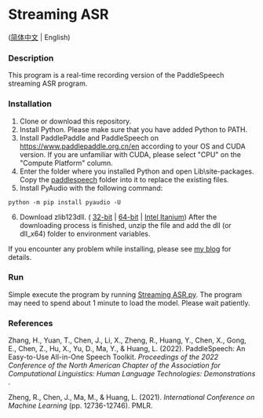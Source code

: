 # Streaming ASR

([简体中文](README.md) | English)

### Description

This program is a real-time recording version of the PaddleSpeech streaming ASR
program.

### Installation
1. Clone or download this repository.
2. Install Python. Please make sure that you have added Python to PATH.
3. Install PaddlePaddle and PaddleSpeech on https://www.paddlepaddle.org.cn/en
   according to your OS and CUDA version. If you are unfamiliar with CUDA,
   please select "CPU" on the "Compute Platform" column.
4. Enter the folder where you installed Python and open Lib\site-packages. Copy
   the [paddlespeech](paddlespeech) folder into it to replace the existing
   files.
5. Install PyAudio with the following command:
```shell
python -m pip install pyaudio -U
```
6. Download zlib123dll. (
   [32-bit](http://www.winimage.com/zLibDll/zlib123dll.zip) | 
   [64-bit](http://www.winimage.com/zLibDll/zlib123dllx64.zip) | 
   [Intel Itanium](http://www.winimage.com/zLibDll/zlib123dllia64.zip)) After
   the downloading process is finished, unzip the file and add the dll (or 
   dll_x64) folder to environment variables.

If you encounter any problem while installing, please see
[my blog](https://blog.csdn.net/weixin_48978134/article/details/125686296) for 
details.

### Run
Simple execute the program by running [Streaming ASR.py](Streaming%20ASR.py).
The program may need to spend about 1 minute to load the model. Please wait
patiently.

### References
Zhang, H., Yuan, T., Chen, J., Li, X., Zheng, R., Huang, Y., Chen, X., Gong, 
E., Chen, Z., Hu, X., Yu, D., Ma, Y., & Huang, L. (2022). PaddleSpeech: An 
Easy-to-Use All-in-One Speech Toolkit. 
_Proceedings of the 2022 Conference of the North American Chapter of the Association for Computational Linguistics: Human Language Technologies: Demonstrations_
.

Zheng, R., Chen, J., Ma, M., & Huang, L. (2021). 
_International Conference on Machine Learning_ (pp. 12736-12746). PMLR.